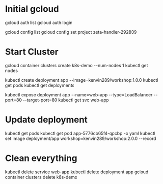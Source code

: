 # Initial gcloud

gcloud auth list
gcloud auth login

gcloud config list
gcloud config set project zeta-handler-292809


# Start Cluster

gcloud container clusters create k8s-demo --num-nodes 1
kubectl get nodes

kubectl create deployment app --image=kenvin289/workshop:1.0.0
kubectl get pods
kubectl get deployments

kubectl expose deployment app --name=web-app --type=LoadBalancer --port=80 --target-port=80
kubectl get svc web-app

# Update deployment

kubectl get pods
kubectl get pod app-5776cb65f4-qpcbp -o yaml
kubectl set image deployment/app workshop=kenvin289/workshop:2.0.0 --record

# Clean everything

kubectl delete service web-app
kubectl delete deployment app
gcloud container clusters delete k8s-demo
